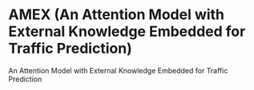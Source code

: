 # AMEX (An Attention Model with External Knowledge Embedded for Traffic Prediction)
An Attention Model with External Knowledge Embedded for Traffic Prediction
